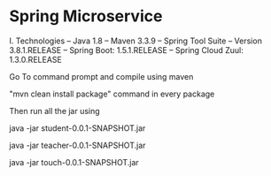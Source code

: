 # Spring Microservice

I. Technologies
– Java 1.8
– Maven 3.3.9
– Spring Tool Suite – Version 3.8.1.RELEASE
– Spring Boot: 1.5.1.RELEASE
– Spring Cloud Zuul: 1.3.0.RELEASE


Go To command prompt and compile using maven

"mvn clean install package" command in every package

Then run all the jar using 

java -jar student-0.0.1-SNAPSHOT.jar

java -jar teacher-0.0.1-SNAPSHOT.jar

java -jar touch-0.0.1-SNAPSHOT.jar
